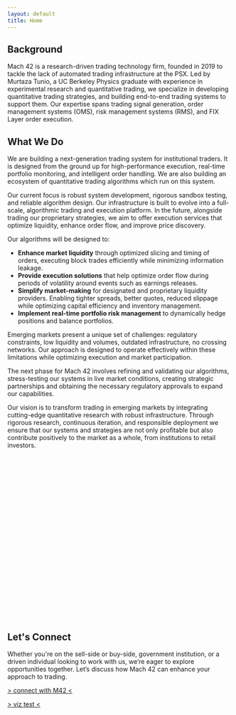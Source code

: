 ```yaml
---
layout: default
title: Home
---
```


## Background

Mach 42 is a research-driven trading technology firm, founded in 2019 to tackle the lack of automated trading infrastructure at the PSX. Led by Murtaza Tunio, a UC Berkeley Physics graduate with experience in experimental research and quantitative trading, we specialize in developing quantitative trading strategies, and building end-to-end trading systems to support them. Our expertise spans trading signal generation, order management systems (OMS), risk management systems (RMS), and FIX Layer  order execution.



## What We Do

We are building a next-generation trading system for institutional traders. It is designed from the ground up for high-performance execution, real-time portfolio monitoring, and intelligent order handling. We are also building an ecosystem of quantitative trading algorithms which run on this system.

Our current focus is robust system development, rigorous sandbox testing, and reliable algorithm design. Our infrastructure is built to evolve into a full-scale, algorithmic trading and execution platform. In the future, alongside trading our proprietary strategies, we aim to offer execution services that optimize liquidity, enhance order flow, and improve price discovery.

Our algorithms will be designed to:
- **Enhance market liquidity** through optimized slicing and timing of orders, executing block trades efficiently while minimizing information leakage.
- **Provide execution solutions** that help optimize order flow during periods of volatility around events such as earnings releases.
- **Simplify market-making** for designated and proprietary liquidity providers. Enabling tighter spreads, better quotes, reduced slippage while optimizing capital efficiency and inventory management.
- **Implement real-time portfolio risk management** to dynamically hedge positions and balance portfolios.


Emerging markets present a unique set of challenges: regulatory constraints, low liquidity and volumes, outdated infrastructure, no crossing networks. Our approach is designed to operate effectively within these limitations while optimizing execution and market participation.

The next phase for Mach 42 involves refining and validating our algorithms, stress-testing our systems in live market conditions, creating strategic partnerships and obtaining the necessary regulatory approvals to expand our capabilities.

Our vision is to transform trading in emerging markets by integrating cutting-edge quantitative research with robust infrastructure. Through rigorous research, continuous iteration, and responsible deployment we ensure that our systems and strategies are not only profitable but also contribute positively to the market as a whole, from institutions to retail investors.

<div id="p5-container" style="width: 350; height: 350; text-align:center;"> 
        <meta name="viewport" content="width=device-width, initial-scale=1.0">
        <script src="https://cdnjs.cloudflare.com/ajax/libs/p5.js/1.9.0/p5.min.js"></script>
    <script src="mySketch.js"></script>
</div>
<br>






## **Let's Connect**

Whether you're on the sell-side or buy-side, government institution, or a driven individual looking to work with us, we’re eager to explore opportunities together. Let’s discuss how Mach 42 can enhance your approach to trading.

[> connect with M42 <](./connect.html)

[> viz test <](./viz.html)

